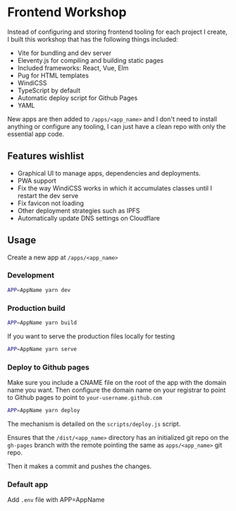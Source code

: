 # Frontend Workshop

Instead of configuring and storing frontend tooling for each project I create,
I built this workshop that has the following things included:

- Vite for bundling and dev server
- Eleventy.js for compiling and building static pages
- Included frameworks: React, Vue, Elm
- Pug for HTML templates
- WindiCSS
- TypeScript by default
- Automatic deploy script for Github Pages
- YAML

New apps are then added to `/apps/<app_name>` and I don't need to install anything
or configure any tooling, I can just have a clean repo with only the essential
app code.

## Features wishlist

- Graphical UI to manage apps, dependencies and deployments.
- PWA support
- Fix the way WindiCSS works in which it accumulates classes until I restart the dev serve
- Fix favicon not loading
- Other deployment strategies such as IPFS
- Automatically update DNS settings on Cloudflare

## Usage

Create a new app at `/apps/<app_name>`

### Development

```bash
APP=AppName yarn dev
```

### Production build

```bash
APP=AppName yarn build
```

If you want to serve the production files locally for testing

```bash
APP=AppName yarn serve
```

### Deploy to Github pages

Make sure you include a CNAME file on the root of the app with the domain
name you want. Then configure the domain name on your registrar to point to Github pages to point to `your-username.github.com`

```bash
APP=AppName yarn deploy
```

The mechanism is detailed on the `scripts/deploy.js` script.

Ensures that the `/dist/<app_name>` directory has an initialized git repo
on the `gh-pages` branch with the remote pointing the same as `apps/<app_name>` git repo.

Then it makes a commit and pushes the changes.

### Default app

Add `.env` file with APP=AppName
